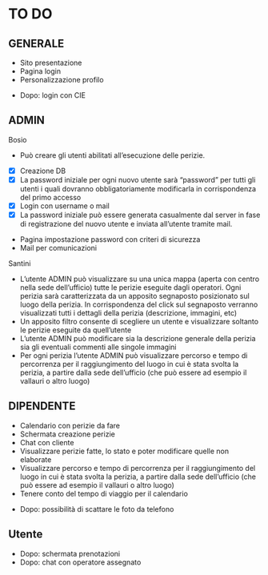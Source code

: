 # TO DO

## GENERALE
- Sito presentazione
- Pagina login
- Personalizzazione profilo
+ Dopo: login con CIE


## ADMIN
Bosio
- Può creare gli utenti abilitati all’esecuzione delle perizie.
- [x] Creazione DB
- [x] La password iniziale per ogni nuovo utente sarà “password” per tutti gli utenti i quali dovranno obbligatoriamente modificarla in corrispondenza del primo accesso
- [x] Login con username o mail
- [x] La password iniziale può essere generata casualmente dal server in fase di registrazione del nuovo utente e inviata all’utente tramite mail.
- Pagina impostazione password con criteri di sicurezza
- Mail per comunicazioni


Santini
- L’utente ADMIN può visualizzare su una unica mappa (aperta con centro nella sede dell’ufficio) tutte le perizie eseguite dagli operatori. Ogni perizia sarà caratterizzata da un apposito segnaposto posizionato sul luogo della perizia. In corrispondenza del click sul segnaposto verranno visualizzati tutti i dettagli della perizia (descrizione, immagini, etc)
- Un apposito filtro consente di scegliere un utente e visualizzare soltanto le perizie eseguite da quell’utente
- L’utente ADMIN può modificare sia la descrizione generale della perizia sia gli eventuali commenti alle singole immagini
- Per ogni perizia l’utente ADMIN può visualizzare percorso e tempo di percorrenza per il raggiungimento del luogo in cui è stata svolta la perizia, a partire dalla sede dell’ufficio (che può essere ad esempio il vallauri o altro luogo)

## DIPENDENTE
- Calendario con perizie da fare
- Schermata creazione perizie
- Chat con cliente
- Visualizzare perizie fatte, lo stato e poter modificare quelle non elaborate
- Visualizzare percorso e tempo di percorrenza per il raggiungimento del luogo in cui è stata svolta la perizia, a partire dalla sede dell’ufficio (che può essere ad esempio il vallauri o altro luogo)
- Tenere conto del tempo di viaggio per il calendario
+ Dopo: possibilità di scattare le foto da telefono

## Utente
+ Dopo: schermata prenotazioni
+ Dopo: chat con operatore assegnato